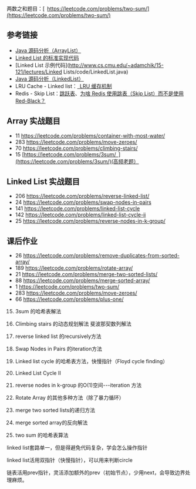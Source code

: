 两数之和题目：[ https://leetcode.com/problems/two-sum/](https://leetcode.com/problems/two-sum/)

## 参考链接

- [Java 源码分析（ArrayList）](http://developer.classpath.org/doc/java/util/ArrayList-source.html)
- [Linked List 的标准实现代码](http://www.geeksforgeeks.org/implementing-a-linked-list-in-java-using-class/)
- [Linked List 示例代码](http://www.cs.cmu.edu/~adamchik/15-121/lectures/Linked Lists/code/LinkedList.java)
- [Java 源码分析（LinkedList）](http://developer.classpath.org/doc/java/util/LinkedList-source.html)
- LRU Cache - Linked list：[ LRU 缓存机制](http://leetcode-cn.com/problems/lru-cache)
- Redis - Skip List：[跳跃表](http://redisbook.readthedocs.io/en/latest/internal-datastruct/skiplist.html)、[为啥 Redis      使用跳表（Skip List）而不是使用      Red-Black？](http://www.zhihu.com/question/20202931)

 

## Array 实战题目

- 11   https://leetcode.com/problems/container-with-most-water/
- 283 https://leetcode.com/problems/move-zeroes/
- 70   https://leetcode.com/problems/climbing-stairs/
- 15   [https://leetcode.com/problems/3sum/ ](https://leetcode.com/problems/3sum/)(高频老题）

## Linked List 实战题目

- 206 https://leetcode.com/problems/reverse-linked-list/
- 24   https://leetcode.com/problems/swap-nodes-in-pairs
- 141 https://leetcode.com/problems/linked-list-cycle
- 142 https://leetcode.com/problems/linked-list-cycle-ii
- 25   https://leetcode.com/problems/reverse-nodes-in-k-group/

## 课后作业

- 26   https://leetcode.com/problems/remove-duplicates-from-sorted-array/
- 189 https://leetcode.com/problems/rotate-array/
- 21   https://leetcode.com/problems/merge-two-sorted-lists/
- 88   https://leetcode.com/problems/merge-sorted-array/
- 1     https://leetcode.com/problems/two-sum/
- 283 https://leetcode.com/problems/move-zeroes/
- 66   https://leetcode.com/problems/plus-one/



15. 3sum 的哈希表解法

70. Climbing stairs 的动态规划解法 斐波那契数列解法

206. reverse linked list 的recursively方法

24. Swap Nodes in Pairs 的iteration方法

141. Linked list cycle 的哈希表方法，快慢指针（Floyd cycle finding）

142. Linked List Cycle II 

25. reverse nodes in k-group 的O(1)空间---iteration 方法

189. Rotate Array 的其他多种方法（除了暴力循环） 

21. merge two sorted lists的递归方法

88. merge sorted array的反向解法

1. two sum 的哈希表算法







linked list套路单一，但是得避免代码复杂，学会怎么操作指针

linked list活用双指针（快慢指针），可以用来判断circle

链表活用prev指针，灵活添加额外的prev（初始节点），少用next，会导致边界处理麻烦。